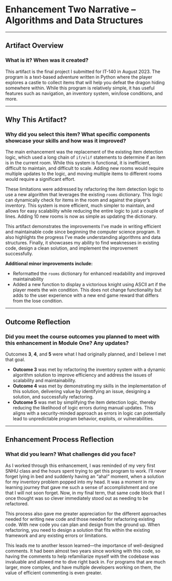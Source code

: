 # Enhancement Two Narrative – Algorithms and Data Structures

---

## Artifact Overview

### What is it? When was it created?

This artifact is the final project I submitted for IT-140 in August 2023. The program is a text-based adventure written in Python where the player explores a castle to collect items that will help you defeat the dragon hiding somewhere within. While this program is relatively simple, it has useful features such as navigation, an inventory system, win/lose conditions, and more.

---

## Why This Artifact?

### Why did you select this item? What specific components showcase your skills and how was it improved?

The main enhancement was the replacement of the existing item detection logic, which used a long chain of `if/elif` statements to determine if an item is in the current room. While this system is functional, it is inefficient, difficult to maintain, and difficult to scale. Adding new rooms would require multiple updates to the logic, and moving multiple items to different rooms would require a significant effort.

These limitations were addressed by refactoring the item detection logic to use a new algorithm that leverages the existing `rooms` dictionary. This logic can dynamically check for items in the room and against the player’s inventory. This system is more efficient, much simpler to maintain, and allows for easy scalability while reducing the entire logic to just a couple of lines. Adding 10 new rooms is now as simple as updating the dictionary.

This artifact demonstrates the improvements I’ve made in writing efficient and maintainable code since beginning the computer science program. It also highlights the progress I’ve made understanding algorithms and data structures. Finally, it showcases my ability to find weaknesses in existing code, design a clean solution, and implement the improvement successfully.

**Additional minor improvements include:**

- Reformatted the `rooms` dictionary for enhanced readability and improved maintainability
- Added a new function to display a victorious knight using ASCII art if the player meets the win condition. This does not change functionality but adds to the user experience with a new end game reward that differs from the lose condition.

---

## Outcome Reflection

### Did you meet the course outcomes you planned to meet with this enhancement in Module One? Any updates?

Outcomes **3**, **4**, and **5** were what I had originally planned, and I believe I met that goal.

- **Outcome 3** was met by refactoring the inventory system with a dynamic algorithm solution to improve efficiency and address the issues of scalability and maintainability.
- **Outcome 4** was met by demonstrating my skills in the implementation of this solution, delivering value by identifying an issue, designing a solution, and successfully refactoring.
- **Outcome 5** was met by simplifying the item detection logic, thereby reducing the likelihood of logic errors during manual updates. This aligns with a security-minded approach as errors in logic can potentially lead to unpredictable program behavior, exploits, or vulnerabilities.

---

## Enhancement Process Reflection

### What did you learn? What challenges did you face?

As I worked through this enhancement, I was reminded of my very first SNHU class and the hours spent trying to get this program to work. I’ll never forget lying in bed and suddenly having an “aha!” moment, when a solution for my inventory problem popped into my head. It was a moment in my learning journey that gave me such a sense of accomplishment and one that I will not soon forget. Now, in my final term, that same code block that I once thought was so clever immediately stood out as needing to be refactored.

This process also gave me greater appreciation for the different approaches needed for writing new code and those needed for refactoring existing code. With new code you can plan and design from the ground up. When refactoring, you need to design a solution that fits within the existing framework and any existing errors or limitations.

This leads me to another lesson learned—the importance of well-designed comments. It had been almost two years since working with this code, so having the comments to help refamiliarize myself with the codebase was invaluable and allowed me to dive right back in. For programs that are much larger, more complex, and have multiple developers working on them, the value of efficient commenting is even greater.

